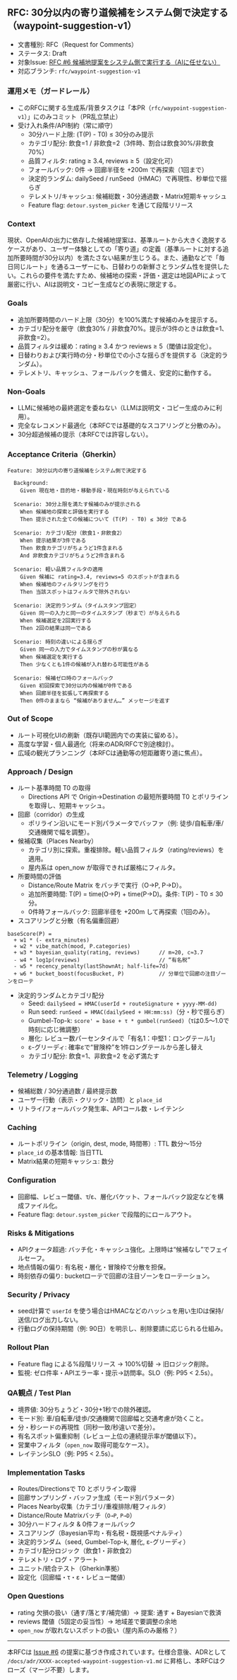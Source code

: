 ## RFC: 30分以内の寄り道候補をシステム側で決定する（waypoint-suggestion-v1）

- 文書種別: RFC（Request for Comments）
- ステータス: Draft
- 対象Issue: [RFC #6 候補地提案をシステム側で実行する（AIに任せない）](https://github.com/k-sakQA/DontGoHomeStraight/issues/6)
- 対応ブランチ: `rfc/waypoint-suggestion-v1`

### 運用メモ（ガードレール）

- このRFCに関する生成系/背景タスクは「本PR（`rfc/waypoint-suggestion-v1`）」にのみコミット（PR乱立禁止）
- 受け入れ条件/API制約（常に順守）
  - 30分ハード上限: (T(P) - T0) ≤ 30分のみ提示
  - カテゴリ配分: 飲食=1 / 非飲食=2（3件時、割合は飲食30%/非飲食70%）
  - 品質フィルタ: rating ≥ 3.4, reviews ≥ 5（設定化可）
  - フォールバック: 0件 → 回廊半径を +200m で再探索（1回まで）
  - 決定的ランダム: dailySeed / runSeed（HMAC）で再現性、秒単位で揺らぎ
  - テレメトリ/キャッシュ: 候補総数・30分通過数・Matrix短期キャッシュ
  - Feature flag: `detour.system_picker` を通じて段階リリース

### Context

現状、OpenAIの出力に依存した候補地提案は、基準ルートから大きく逸脱するケースがあり、ユーザー体験としての「寄り道」の定義（基準ルートに対する追加所要時間が30分以内）を満たさない結果が生じうる。また、通勤などで「毎日同じルート」を通るユーザーにも、日替わりの新鮮さとランダム性を提供したい。これらの要件を満たすため、候補地の探索・評価・選定は地図APIによって厳密に行い、AIは説明文・コピー生成などの表現に限定する。

### Goals

- 追加所要時間のハード上限（30分）を100%満たす候補のみを提示する。
- カテゴリ配分を厳守（飲食30% / 非飲食70%。提示が3件のときは飲食=1、非飲食=2）。
- 品質フィルタは緩め：rating ≥ 3.4 かつ reviews ≥ 5（閾値は設定化）。
- 日替わりおよび実行時の分・秒単位での小さな揺らぎを提供する（決定的ランダム）。
- テレメトリ、キャッシュ、フォールバックを備え、安定的に動作する。

### Non-Goals

- LLMに候補地の最終選定を委ねない（LLMは説明文・コピー生成のみに利用）。
- 完全なレコメンド最適化（本RFCでは基礎的なスコアリングと分散のみ）。
- 30分超過候補の提示（本RFCでは許容しない）。

### Acceptance Criteria（Gherkin）

```gherkin
Feature: 30分以内の寄り道候補をシステム側で決定する

  Background:
    Given 現在地・目的地・移動手段・現在時刻が与えられている

  Scenario: 30分上限を満たす候補のみが提示される
    When 候補地の探索と評価を実行する
    Then 提示された全ての候補について (T(P) - T0) ≤ 30分 である

  Scenario: カテゴリ配分（飲食1・非飲食2）
    When 提示結果が3件である
    Then 飲食カテゴリがちょうど1件含まれる
    And 非飲食カテゴリがちょうど2件含まれる

  Scenario: 軽い品質フィルタの適用
    Given 候補に rating=3.4, reviews=5 のスポットが含まれる
    When 候補地のフィルタリングを行う
    Then 当該スポットはフィルタで除外されない

  Scenario: 決定的ランダム（タイムスタンプ固定）
    Given 同一の入力と同一のタイムスタンプ（秒まで）が与えられる
    When 候補選定を2回実行する
    Then 2回の結果は同一である

  Scenario: 時刻の違いによる揺らぎ
    Given 同一の入力でタイムスタンプの秒が異なる
    When 候補選定を実行する
    Then 少なくとも1件の候補が入れ替わる可能性がある

  Scenario: 候補ゼロ時のフォールバック
    Given 初回探索で30分以内の候補が0件である
    When 回廊半径を拡張して再探索する
    Then 0件のままなら “候補がありません…” メッセージを返す
```

### Out of Scope

- ルート可視化UIの刷新（既存UI範囲内での実装に留める）。
- 高度な学習・個人最適化（将来のADR/RFCで別途検討）。
- 広域の観光プランニング（本RFCは通勤等の短距離寄り道に焦点）。

### Approach / Design

- ルート基準時間 T0 の取得
  - Directions API で Origin→Destination の最短所要時間 T0 とポリラインを取得し、短期キャッシュ。
- 回廊（corridor）の生成
  - ポリライン沿いにモード別パラメータでバッファ（例: 徒歩/自転車/車/交通機関で幅を調整）。
- 候補収集（Places Nearby）
  - カテゴリ別に探索。重複排除。軽い品質フィルタ（rating/reviews）を適用。
  - 屋内系は open_now が取得できれば厳格にフィルタ。
- 所要時間の評価
  - Distance/Route Matrix をバッチで実行（O→P, P→D）。
  - 追加所要時間: T(P) = time(O→P) + time(P→D)。条件: T(P) - T0 ≤ 30分。
  - 0件時フォールバック: 回廊半径を +200m して再探索（1回のみ）。
- スコアリングと分散（有名偏重回避）

```
baseScore(P) =
  + w1 * (- extra_minutes)
  + w2 * vibe_match(mood, P.categories)
  + w3 * bayesian_quality(rating, reviews)      // m≈20, c≈3.7
  - w4 * log1p(reviews)                         // “有名税”
  - w5 * recency_penalty(lastShownAt; half-life=7d)
  + w6 * bucket_boost(focusBucket, P)           // 分単位で回廊の注目ゾーンをローテ
```

- 決定的ランダムとカテゴリ配分
  - Seed: `dailySeed = HMAC(userId + routeSignature + yyyy-MM-dd)`
  - Run seed: `runSeed = HMAC(dailySeed + HH:mm:ss)`（分・秒で揺らぎ）
  - Gumbel-Top-k: `score' = base + τ * gumbel(runSeed)`（τは0.5〜1.0で時刻に応じ微調整）
  - 層化: レビュー数パーセンタイルで「有名1：中堅1：ロングテール1」
  - ε-グリーディ: 確率εで“冒険枠”を1件ロングテールから差し替え
  - カテゴリ配分: 飲食=1、非飲食=2 を必ず満たす

### Telemetry / Logging

- 候補総数 / 30分通過数 / 最終提示数
- ユーザー行動（表示・クリック・訪問）と `place_id`
- リトライ/フォールバック発生率、APIコール数・レイテンシ

### Caching

- ルートポリライン（origin, dest, mode, 時間帯）: TTL 数分〜15分
- `place_id` の基本情報: 当日TTL
- Matrix結果の短期キャッシュ: 数分

### Configuration

- 回廊幅、レビュー閾値、τ/ε、層化バケット、フォールバック設定などを構成ファイル化。
- Feature flag: `detour.system_picker` で段階的にロールアウト。

### Risks & Mitigations

- APIクォータ超過: バッチ化・キャッシュ強化。上限時は“候補なし”でフェイルセーフ。
- 地点情報の偏り: 有名税・層化・冒険枠で分散を担保。
- 時刻依存の偏り: bucketローテで回廊の注目ゾーンをローテーション。

### Security / Privacy

- seed計算で `userId` を使う場合はHMACなどのハッシュを用い生IDは保持/送信/ログ出力しない。
- 行動ログの保持期間（例: 90日）を明示し、削除要請に応じられる仕組み。

### Rollout Plan

- Feature flag による%段階リリース → 100%切替 → 旧ロジック削除。
- 監視: ゼロ件率・APIエラー率・提示→訪問率。SLO（例: P95 < 2.5s）。

### QA観点 / Test Plan

- 境界値: 30分ちょうど・30分+1秒での除外確認。
- モード別: 車/自転車/徒歩/交通機関で回廊幅と交通考慮が効くこと。
- 分・秒シードの再現性（同秒一致/秒違いで差分）。
- 有名スポット偏重抑制（レビュー上位の連続提示率が閾値以下）。
- 営業中フィルタ（`open_now` 取得可能なケース）。
- レイテンシSLO（例: P95 < 2.5s）。

### Implementation Tasks

- Routes/Directionsで T0 とポリライン取得
- 回廊サンプリング・バッファ生成（モード別パラメータ）
- Places Nearby収集（カテゴリ/重複排除/軽フィルタ）
- Distance/Route Matrixバッチ（`O→P`, `P→D`）
- 30分ハードフィルタ & 0件フォールバック
- スコアリング（Bayesian平均・有名税・既視感ペナルティ）
- 決定的ランダム（seed, Gumbel-Top-k, 層化, ε-グリーディ）
- カテゴリ配分ロジック（飲食1・非飲食2）
- テレメトリ・ログ・アラート
- ユニット/統合テスト（Gherkin準拠）
- 設定化（回廊幅・τ・ε・レビュー閾値）

### Open Questions

- rating 欠損の扱い（通す/落とす/補完値）→ 提案: 通す + Bayesianで救済
- reviews 閾値（5固定の妥当性）→ 地域差で要調整の余地
- `open_now` が取れないスポットの扱い（屋内系のみ厳格？）

---

本RFCは [Issue #6](https://github.com/k-sakQA/DontGoHomeStraight/issues/6) の提案に基づき作成されています。仕様合意後、ADRとして `/docs/adr/XXXX-accepted-waypoint-suggestion-v1.md` に昇格し、本RFCはクローズ（マージ不要）します。

